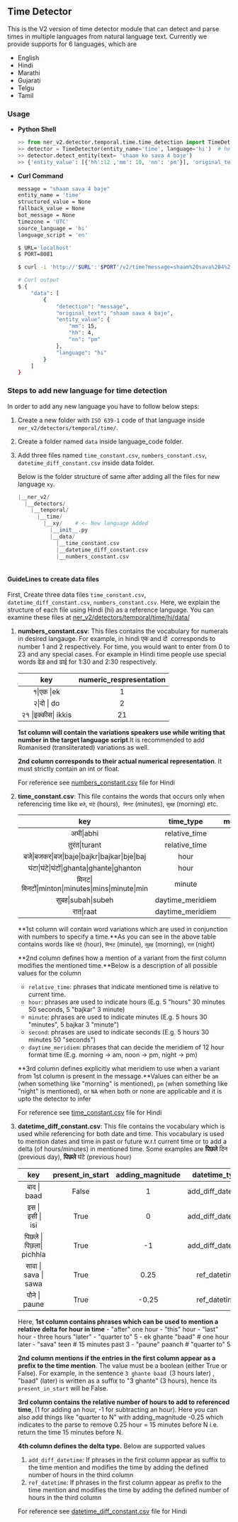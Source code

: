 ## Time Detector 

This is the V2 version of time detector module that can detect and parse times in multiple languages from natural language text. Currently we provide supports for 6 languages, which are

- English
- Hindi
- Marathi
- Gujarati
- Telgu
- Tamil

### Usage

- **Python Shell**

  ```python
  >> from ner_v2.detector.temporal.time.time_detection import TimeDetector
  >> detector = TimeDetector(entity_name='time', language='hi')  # here language will be ISO 639-1 code
  >> detector.detect_entity(text= 'shaam ko sava 4 baje')
  >> {'entity_value': [{'hh':12 ,'mm': 10, 'nn': 'pm'}], 'original_text':['shaam ko sava 4 baje']}
  ```

- **Curl Command**

  ```bash
  message = "shaam sava 4 baje"
  entity_name = 'time'
  structured_value = None
  fallback_value = None
  bot_message = None
  timezone = 'UTC'  
  source_language = 'hi'
  language_script = 'en'

  $ URL='localhost'
  $ PORT=8081

  $ curl -i 'http://'$URL':'$PORT'/v2/time?message=shaam%20sava%204%20baje&entity_name=date&structured_value=&fallback_value=&bot_message=&source_language=hi&language_script=hi'

  # Curl output
  $ {
      "data": [
          {
              "detection": "message",
              "original_text": "shaam sava 4 baje",
              "entity_value": {
                  "mm": 15,
                  "hh": 4,
                  "nn": "pm"
              },
              "language": "hi"
          }
      ]
  }
  ```



### Steps to add new language for time detection

In order to add any new language you have to follow below steps:

1. Create a new folder with `ISO 639-1`  code of that language inside `ner_v2/detectors/temporal/time/`.  

2. Create a folder named `data` inside language_code folder.

3. Add three files named `time_constant.csv`, `numbers_constant.csv`, `datetime_diff_constant.csv` inside data folder. 

   Below is the folder structure of same after adding all the files for new language `xy`.

   ```python
   |__ner_v2/
     |__detectors/
       |__temporal/
         |__time/
           |__xy/    # <- New language Added
             |__init__.py
             |__data/
               |__time_constant.csv
               |__datetime_diff_constant.csv
               |__numbers_constant.csv
    
   ```




#### GuideLines to create data files

First, Create three data files `time_constant.csv`, `datetime_diff_constant.csv`, `numbers_constant.csv`.
Here, we explain the structure of each file using Hindi (hi) as a reference language.
You can examine these files at [ner_v2/detectors/temporal/time/hi/data/](hi/data)


1. **numbers_constant.csv**:  This files contains the vocabulary for numerals in desired langauge.
   For example, in hindi एक and दो  corresponds to number 1 and 2 respectively.
   For time, you would want to enter from 0 to 23 and any special cases.
   For example in Hindi time people use special words ढेड़ and ढाई for 1:30 and 2:30 respectively.

   |         key         | **numeric_respresentation** |
   | :-----------------: | :-------------------------: |
   |     १\|एक \|ek      |              1              |
   |     २\|दो \| do     |              2              |
   | २१ \|इक्कीस\| ikkis |             21              |

   **1st column will contain the variations speakers use while writing that number in the target language script**.It is recommended to add Romanised (transliterated) variations as well.

   **2nd column corresponds to their actual numerical representation**. It must strictly contain an int or float.

   For reference see [numbers_constant.csv](hi/data/numbers_constant.csv) file for Hindi


2. **time_constant.csv**: This file contains the words that occurs only when referencing time like
   `बजे`, `घंटे` (hours),  `मिनट` (minutes), `सुबह` (morning) etc.

   |                   key                    |    time_type     | meridiem |
   | :--------------------------------------: | :--------------: | :------: |
   |                अभी\|abhi                 |  relative_time   |    NA    |
   |              तुरंत\|turant               |  relative_time   |    NA    |
   | बजे\|बजकर\|बज\|baje\|bajkr\|bajkar\|bje\|baj |       hour       |    NA    |
   | घंटा\|घंटे\|घंटों\|ghanta\|ghante\|ghanton |       hour       |    NA    |
   | मिनट\|मिनटों\|minton\|minutes\|mins\|minute\|min |      minute      |    NA    |
   |            सुबह\|subah\|subeh            | daytime_meridiem |    am    |
   |                रात\|raat                 | daytime_meridiem |    pm    |

   **1st column will contain word variations which are used in conjunction with numbers to specify a time.**As you can see in the above table contains words like `घंटे` (hour), `मिनट` (minute), `सुबह` (morning), `रात` (night)

   **2nd column defines how a mention of a variant from the first column modifies the mentioned time.**Below is a description of all possible values for the column

   - `relative_time`:  phrases that indicate mentioned time is relative to current time.
   - `hour`:  phrases are used to indicate hours (E.g. 5 "hours" 30 minutes 50 seconds, 5 "bajkar" 3 minute)
   - `minute`: phrases are used to indicate minutes (E.g. 5 hours 30 "minutes", 5 bajkar 3 "minute")
   - `second`:  phrases are used to indicate seconds (E.g. 5 hours 30 minutes 50 "seconds")
   - `daytime_meridiem`: phrases that can decide the meridiem of 12 hour format time (E.g. morning -> am, noon -> pm, night -> pm)

   **3rd column defines explicitly what meridiem to use when a variant from 1st column is present in the message.**Values can either be `am` (when something like "morning" is mentioned), `pm` (when something like "night" is mentioned),
   or `NA` when both or none are applicable and it is upto the detector to infer 

   For reference see [time_constant.csv](hi/data/time_constant.csv) file for Hindi

3. **datetime_diff_constant.csv**: This file contains the vocabulary which is used while referencing for both date and time.
   This vocabulary is used to mention dates and time in past or future w.r.t current time or to add a delta (of hours/minutes) in mentioned time.
   Some examples are **पिछले** दिन (previous day), **पिछले** घंटे (previous hour)

   |           key            | present_in_start | adding_magnitude |   datetime_type   |
   | :----------------------: | :--------------: | :--------------: | :---------------: |
   |       बाद \| baad        |      False       |        1         | add_diff_datetime |
   |    इस \|  इसी \| isi     |       True       |        0         | add_diff_datetime |
   | पिछले \| पिछला\| pichhla |       True       |        -1        | add_diff_datetime |
   |   सावा \| sava \| sawa   |       True       |       0.25       |   ref_datetime    |
   |      पौने \| paune       |       True       |      -0.25       |   ref_datetime    |

   Here, **1st column contains phrases which can be used to mention a relative delta for hour in time**
        - "after" one hour
        - "this" hour
        - "last" hour
        - three hours "later"
        - "quarter to" 5
        - ek ghante "baad" # one hour later
        - "sava" teen # 15 minutes past 3
        - "paune" paanch # "quarter to" 5

   **2nd column mentions if the entries in the first column appear as a prefix to the time mention**. The value must be a boolean (either True or False). For example, in the sentence `3 ghante baad `(3 hours later) ,  "baad" (later) is written as a suffix to "3 ghante" (3 hours), hence its `present_in_start` will be False.

   **3rd column contains the relative number of hours to add to referenced time**, (1 for adding an hour, -1 for subtracting an hour). Here you can also add things like "quarter to N" with adding_magnitude -0.25 which indicates to the parse to remove 0.25 hour = 15 minutes before N i.e. return the time 15 minutes before N.

    **4th column defines the delta type.** Below are supported values

   1. `add_diff_datetime`:  If phrases in the first column appear as suffix to the time mention and modifies the time by adding the defined number of hours in the third column
   2. `ref_datetime`: If phrases in the first column appear as prefix to the time mention and modifies the time by adding the defined number of hours in the third column

   For reference see [datetime_diff_constant.csv](hi/data/datetime_diff_constant.csv) file for Hindi
